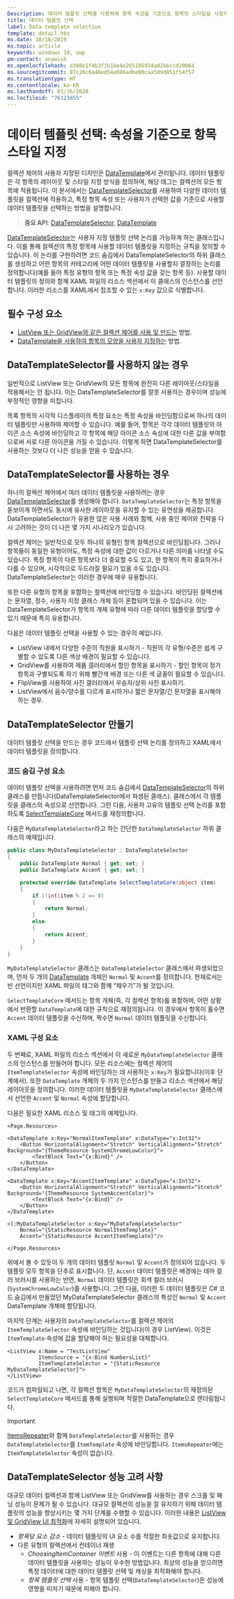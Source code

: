```yaml
---
Description: 데이터 템플릿 선택을 사용하여 항목 속성을 기준으로 항목의 스타일을 사용자 지정합니다.
title: 데이터 템플릿 선택
label: Data template selection
template: detail.hbs
ms.date: 10/18/2019
ms.topic: article
keywords: windows 10, uwp
pm-contact: anawish
ms.openlocfilehash: d388e1f4b3f1b1be4e265185934a02b6ccd20064
ms.sourcegitcommit: 87c20c6a40ed54e086adbe80caa509d851f54f57
ms.translationtype: HT
ms.contentlocale: ko-KR
ms.lasthandoff: 01/16/2020
ms.locfileid: "76123855"
---
```

# <a name="data-template-selection-styling-items-based-on-their-properties"></a>데이터 템플릿 선택: 속성을 기준으로 항목 스타일 지정

컬렉션 제어의 사용자 지정된 디자인은 [DataTemplate](/uwp/api/windows.ui.xaml.datatemplate)에서 관리됩니다. 데이터 템플릿은 각 항목의 레이아웃 및 스타일 지정 방식을 정의하며, 해당 태그는 컬렉션의 모든 항목에 적용됩니다. 이 문서에서는 [DataTemplateSelector](/uwp/api/windows.ui.xaml.controls.datatemplateselector)를 사용하여 다양한 데이터 템플릿을 컬렉션에 적용하고, 특정 항목 속성 또는 사용자가 선택한 값을 기준으로 사용할 데이터 템플릿을 선택하는 방법을 설명합니다.

> **중요 API**: [DataTemplateSelector](/uwp/api/windows.ui.xaml.controls.datatemplateselector), [DataTemplate](/uwp/api/windows.ui.xaml.datatemplate)

[DataTemplateSelector](/uwp/api/windows.ui.xaml.controls.datatemplateselector)는 사용자 지정 템플릿 선택 논리를 가능하게 하는 클래스입니다. 이를 통해 컬렉션의 특정 항목에 사용할 데이터 템플릿을 지정하는 규칙을 정의할 수 있습니다. 이 논리를 구현하려면 코드 숨김에서 DataTemplateSelector의 하위 클래스를 생성하고 어떤 항목의 카테고리에 어떤 데이터 템플릿을 사용할지 결정하는 논리를 정의합니다(예를 들어 특정 유형의 항목 또는 특정 속성 값을 갖는 항목 등). 사용할 데이터 템플릿의 정의와 함께 XAML 파일의 리소스 섹션에서 이 클래스의 인스턴스를 선언합니다. 이러한 리소스를 XAML에서 참조할 수 있는 `x:Key` 값으로 식별합니다.

## <a name="prerequisites"></a>필수 구성 요소

- [ListView 또는 GridView와 같은 컬렉션 제어를 사용 및 만드는](listview-and-gridview.md) 방법.
- [DataTemplate을 사용하여 항목의 모양을 사용자 지정하는](item-containers-templates.md#data-template) 방법.

## <a name="when-not-to-use-a-datatemplateselector"></a>DataTemplateSelector를 사용하지 않는 경우

일반적으로 ListView 또는 GridView의 모든 항목에 완전히 다른 레이아웃/스타일을 적용해서는 안 됩니다. 이는 DataTemplateSelector를 잘못 사용하는 경우이며 성능에 부정적인 영향을 미칩니다.

목록 항목의 시각적 디스플레이의 특정 요소는 특정 속성을 바인딩함으로써 하나의 데이터 템플릿만 사용하여 제어할 수 있습니다. 예를 들어, 항목은 각각 데이터 템플릿의 아이콘 소스 속성에 바인딩하고 각 항목에 해당 아이콘 소스 속성에 대한 다른 값을 부여함으로써 서로 다른 아이콘을 가질 수 있습니다. 이렇게 하면 DataTemplateSelector를 사용하는 것보다 더 나은 성능을 얻을 수 있습니다.

## <a name="when-to-use-a-datatemplateselector"></a>DataTemplateSelector를 사용하는 경우

하나의 컬렉션 제어에서 여러 데이터 템플릿을 사용하려는 경우 [DataTemplateSelector](/uwp/api/windows.ui.xaml.controls.datatemplateselector)를 생성해야 합니다. `DataTemplateSelector`는 특정 항목을 돋보이게 하면서도 동시에 유사한 레이아웃을 유지할 수 있는 유연성을 제공합니다. DataTemplateSelector가 유용한 많은 사용 사례와 함께, 사용 중인 제어와 전략을 다시 고려하는 것이 더 나은 몇 가지 시나리오가 있습니다.

컬렉션 제어는 일반적으로 모두 하나의 유형인 항목 컬렉션으로 바인딩됩니다. 그러나 항목들이 동일한 유형이어도, 특정 속성에 대한 값이 다르거나 다른 의미를 나타낼 수도 있습니다. 특정 항목이 다른 항목보다 더 중요할 수도 있고, 한 항목이 특히 중요하거나 다를 수 있으며, 시각적으로 두드러질 필요가 있을 수도 있습니다. DataTemplateSelector는 이러한 경우에 매우 유용합니다.

또한 다른 유형의 항목을 포함하는 컬렉션에 바인딩할 수 있습니다. 바인딩된 컬렉션에는 문자열, 정수, 사용자 지정 클래스 개체 등이 혼합되어 있을 수 있습니다. 이는 DataTemplateSelector가 항목의 개체 유형에 따라 다른 데이터 템플릿을 할당할 수 있기 때문에 특히 유용합니다.

다음은 데이터 템플릿 선택을 사용할 수 있는 경우의 예입니다.

- ListView 내에서 다양한 수준의 직원을 표시하기 - 직원의 각 유형/수준은 쉽게 구별할 수 있도록 다른 색상 배경이 필요할 수 있습니다.
- GridView를 사용하여 제품 갤러리에서 할인 항목을 표시하기 - 할인 항목이 정가 항목과 구별되도록 하기 위해 빨간색 배경 또는 다른 색 글꼴이 필요할 수 있습니다.
- FlipView를 사용하여 사진 갤러리에서 우승자/상위 사진 표시하기.
- ListView에서 음수/양수를 다르게 표시하거나 짧은 문자열/긴 문자열을 표시해야 하는 경우.

## <a name="create-a-datatemplateselector"></a>DataTemplateSelector 만들기

데이터 템플릿 선택을 만드는 경우 코드에서 템플릿 선택 논리를 정의하고 XAML에서 데이터 템플릿을 정의합니다.

### <a name="code-behind-component"></a>코드 숨김 구성 요소

데이터 템플릿 선택을 사용하려면 먼저 코드 숨김에서 [DataTemplateSelector](/uwp/api/windows.ui.xaml.controls.datatemplateselector)의 하위 클래스를 만듭니다(DataTemplateSelector에서 파생된 클래스). 클래스에서 각 템플릿을 클래스의 속성으로 선언합니다. 그런 다음, 사용자 고유의 템플릿 선택 논리를 포함하도록 [SelectTemplateCore](/uwp/api/windows.ui.xaml.controls.datatemplateselector.selecttemplatecore) 메서드를 재정의합니다.

다음은 `MyDataTemplateSelector`라고 하는 간단한 `DataTemplateSelector` 하위 클래스의 예제입니다.

```csharp
public class MyDataTemplateSelector : DataTemplateSelector
{
    public DataTemplate Normal { get; set; }
    public DataTemplate Accent { get; set; }

    protected override DataTemplate SelectTemplateCore(object item)
    {
        if ((int)item % 2 == 0)
        {
            return Normal;
        }
        else
        {
            return Accent;
        }
    }
}
```

`MyDataTemplateSelector` 클래스는 `DataTemplateSelector` 클래스에서 파생되었으며, 먼저 두 개의 [DataTemplate](/uwp/api/windows.ui.xaml.datatemplate) 개체인 `Normal` 및 `Accent`를 정의합니다. 현재로서는 빈 선언이지만 XAML 파일의 태그와 함께 “채우기”가 될 것입니다.

`SelectTemplateCore` 메서드는 항목 개체(즉, 각 컬렉션 항목)를 포함하며, 어떤 상황에서 반환할 `DataTemplate`에 대한 규칙으로 재정의됩니다. 이 경우에서 항목이 홀수면 `Accent` 데이터 템플릿을 수신하며, 짝수면 `Normal` 데이터 템플릿을 수신합니다.

### <a name="xaml-component"></a>XAML 구성 요소

두 번째로, XAML 파일의 리소스 섹션에서 이 새로운 `MyDataTemplateSelector` 클래스의 인스턴스를 만들어야 합니다. 모든 리소스에는 컬렉션 제어의 `ItemTemplateSelector` 속성에 바인딩하는 데 사용하는 `x:Key`가 필요합니다(이후 단계에서). 또한 `DataTemplate` 개체의 두 가지 인스턴스를 만들고 리소스 섹션에서 해당 레이아웃을 정의합니다. 이러한 데이터 템플릿을 `MyDataTemplateSelector` 클래스에서 선언한 `Accent` 및 `Normal` 속성에 할당합니다.

다음은 필요한 XAML 리소스 및 태그의 예제입니다.

```xaml
<Page.Resources>

<DataTemplate x:Key="NormalItemTemplate" x:DataType="x:Int32">
    <Button HorizontalAlignment="Stretch" VerticalAlignment="Stretch" Background="{ThemeResource SystemChromeLowColor}">
        <TextBlock Text="{x:Bind}" />
    </Button>
</DataTemplate>

<DataTemplate x:Key="AccentItemTemplate" x:DataType="x:Int32">
    <Button HorizontalAlignment="Stretch" VerticalAlignment="Stretch" Background="{ThemeResource SystemAccentColor}">
        <TextBlock Text="{x:Bind}" />
    </Button>
</DataTemplate>

<l:MyDataTemplateSelector x:Key="MyDataTemplateSelector"
    Normal="{StaticResource NormalItemTemplate}"
    Accent="{StaticResource AccentItemTemplate}"/>

</Page.Resources>
```

위에서 볼 수 있듯이 두 개의 데이터 템플릿 `Normal` 및 `Accent`가 정의되어 있습니다. 두 템플릿 모두 항목을 단추로 표시합니다. 단, `Accent` 데이터 템플릿은 배경에는 테마 컬러 브러시를 사용하는 반면, `Normal` 데이터 템플릿은 회색 컬러 브러시(`SystemChromeLowColor`)를 사용합니다. 그런 다음, 이러한 두 데이터 템플릿은 C# 코드 숨김에서 만들었던 MyDataTemplateSelector 클래스의 특성인 `Normal` 및 `Accent` DataTemplate 개체에 할당됩니다.

마지막 단계는 사용자의 `DataTemplateSelector`를 컬렉션 제어의 `ItemTemplateSelector` 속성에 바인딩하는 것입니다(이 경우 ListView). 이것은 `ItemTemplate` 속성에 값을 할당해야 하는 필요성을 대체합니다. 

```xaml
<ListView x:Name = "TestListView"
          ItemsSource = "{x:Bind NumbersList}"
          ItemTemplateSelector = "{StaticResource MyDataTemplateSelector}">
</ListView>
```

코드가 컴파일되고 나면, 각 컬렉션 항목은 `MyDataTemplateSelector`의 재정의된 `SelectTemplateCore` 메서드를 통해 실행되며 적절한 DataTemplate으로 렌더링됩니다.

> [!IMPORTANT]
> [ItemsRepeater](/uwp/api/microsoft.ui.xaml.controls.itemsrepeater?view=winui-2.2)와 함께 `DataTemplateSelector`를 사용하는 경우 `DataTemplateSelector`를 `ItemTemplate` 속성에 바인딩합니다. `ItemsRepeater`에는 `ItemTemplateSelector` 속성이 없습니다.

## <a name="datatemplateselector-performance-considerations"></a>DataTemplateSelector 성능 고려 사항

대규모 데이터 컬렉션과 함께 ListView 또는 GridView를 사용하는 경우 스크롤 및 패닝 성능이 문제가 될 수 있습니다. 대규모 컬렉션의 성능을 잘 유지하기 위해 데이터 템플릿의 성능을 향상시키는 몇 가지 단계를 수행할 수 있습니다. 이러한 내용은 [ListView 및 GridView UI 최적화](/windows/uwp/debug-test-perf/optimize-gridview-and-listview)에 자세히 설명되어 있습니다.

- _항목당 요소 감소_ - 데이터 템플릿의 UI 요소 수를 적절한 최솟값으로 유지합니다.
- 다른 유형의 컬렉션에서 컨테이너 재생
  - _ChoosingItemContainer 이벤트_ 사용 - 이 이벤트는 다른 항목에 대해 다른 데이터 템플릿을 사용하는 성능이 우수한 방법입니다. 최상의 성능을 얻으려면 특정 데이터에 대한 데이터 템플릿 선택 및 캐싱을 최적화해야 합니다.
  - _항목 템플릿 선택_ 사용 - 항목 템플릿 선택(`DataTemplateSelector`)은 성능에 영향을 미치기 때문에 피해야 합니다.
